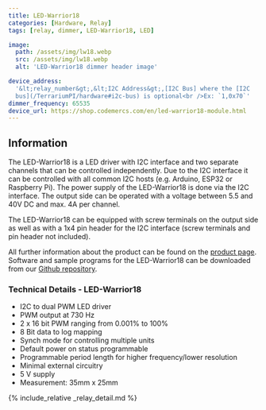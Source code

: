 ```yaml
---
title: LED-Warrior18
categories: [Hardware, Relay]
tags: [relay, dimmer, LED-Warrior18, LED]

image:
  path: /assets/img/lw18.webp
  src: /assets/img/lw18.webp
  alt: 'LED-Warrior18 dimmer header image'

device_address:
  '&lt;relay_number&gt;,&lt;I2C Address&gt;,[I2C Bus] where the [I2C
  bus](/TerrariumPI/hardware#i2c-bus) is optional<br />Ex: `1,0x70`'
dimmer_frequency: 65535
device_url: https://shop.codemercs.com/en/led-warrior18-module.html
---
```


## Information

The LED-Warrior18 is a LED driver with I2C interface and two separate channels
that can be controlled independently. Due to the I2C interface it can be
controlled with all common I2C hosts (e.g. Arduino, ESP32 or Raspberry Pi). The
power supply of the LED-Warrior18 is done via the I2C interface. The output side
can be operated with a voltage between 5.5 and 40V DC and max. 4A per channel.

The LED-Warrior18 can be equipped with screw terminals on the output side as
well as with a 1x4 pin header for the I2C interface (screw terminals and pin
header not included).

All further information about the product can be found on the
[product page](https://codemercs.com/en/led-lighting/driver-with-i2c-interface).
Software and sample programs for the LED-Warrior18 can be downloaded from our
[Github repository](https://github.com/codemercs-com/lw18).

### Technical Details - LED-Warrior18

- I2C to dual PWM LED driver
- PWM output at 730 Hz
- 2 x 16 bit PWM ranging from 0.001% to 100%
- 8 Bit data to log mapping
- Synch mode for controlling multiple units
- Default power on status programmable
- Programmable period length for higher frequency/lower resolution
- Minimal external circuitry
- 5 V supply
- Measurement: 35mm x 25mm

{% include_relative _relay_detail.md %}
